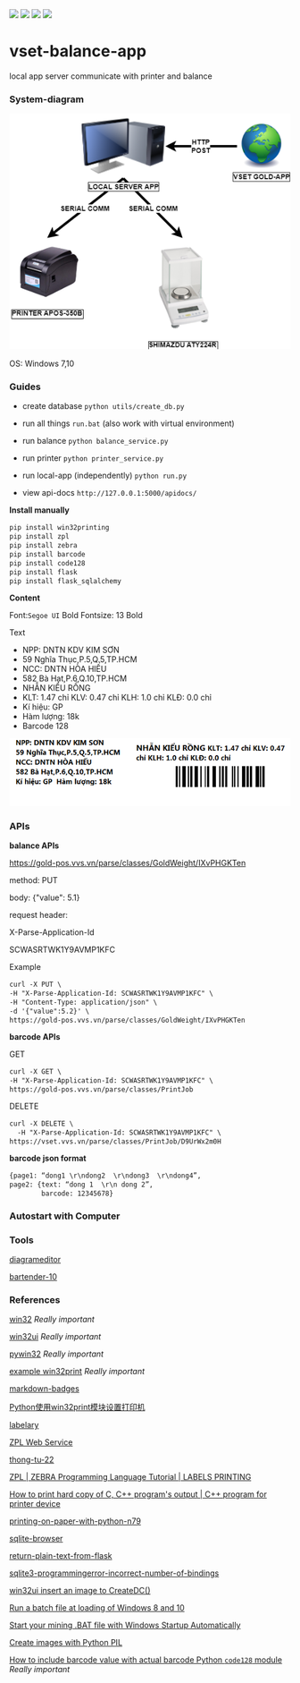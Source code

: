 <div>
<img src="https://img.shields.io/badge/python-3670A0?style=for-the-badge&logo=python&logoColor=ffdd54"/>
<img src="https://img.shields.io/badge/sqlite-%2307405e.svg?style=for-the-badge&logo=sqlite&logoColor=white"/>
<img src="https://img.shields.io/badge/flask-%23000.svg?style=for-the-badge&logo=flask&logoColor=white"/>
<img src="https://img.shields.io/badge/-Swagger-%23Clojure?style=for-the-badge&logo=swagger&logoColor=white"/>
</div>

# vset-balance-app
local app server  communicate with printer and balance

### System-diagram

![sys](/docs/SYS.png)

OS: Windows 7,10

### Guides

- create database `python utils/create_db.py`

- run all things `run.bat` (also work with virtual environment)

- run balance `python balance_service.py`

- run printer `python printer_service.py`

- run local-app (independently) `python run.py`

- view api-docs `http://127.0.0.1:5000/apidocs/`

**Install manually**

	pip install win32printing
	pip install zpl
	pip install zebra
	pip install barcode
	pip install code128
	pip install flask
	pip install flask_sqlalchemy

**Content**

Font:`Segoe UI` Bold Fontsize: 13 Bold 

Text
- NPP: DNTN KDV KIM SƠN
- 59 Nghĩa Thục,P.5,Q.5,TP.HCM
- NCC: DNTN HÒA HIẾU
- 582 Bà Hạt,P.6,Q.10,TP.HCM
- NHẪN KIỂU RỒNG
- KLT: 1.47 chỉ KLV: 0.47 chỉ KLH: 1.0 chỉ KLĐ: 0.0 chỉ
- Kí hiệu: GP
- Hàm lượng: 18k
- Barcode 128

![example](./docs/template2.png)
<!-- 
![example](./docs/real.jpg) -->

### APIs

**balance APIs**

https://gold-pos.vvs.vn/parse/classes/GoldWeight/IXvPHGKTen

method: PUT

body: {"value": 5.1}

request header:

X-Parse-Application-Id

SCWASRTWK1Y9AVMP1KFC

Example

	curl -X PUT \
	-H "X-Parse-Application-Id: SCWASRTWK1Y9AVMP1KFC" \
	-H "Content-Type: application/json" \
	-d '{"value":5.2}' \
	https://gold-pos.vvs.vn/parse/classes/GoldWeight/IXvPHGKTen

**barcode APIs**

GET

	curl -X GET \
	-H "X-Parse-Application-Id: SCWASRTWK1Y9AVMP1KFC" \
	https://gold-pos.vvs.vn/parse/classes/PrintJob

DELETE

	curl -X DELETE \
	  -H "X-Parse-Application-Id: SCWASRTWK1Y9AVMP1KFC" \
	https://vset.vvs.vn/parse/classes/PrintJob/D9UrWx2m0H

**barcode json format**

	{page1: “dong1 \r\ndong2  \r\ndong3  \r\ndong4”, 
	page2: {text: “dong 1  \r\n dong 2”,
			barcode: 12345678}

### Autostart with Computer

### Tools
[diagrameditor](https://www.diagrameditor.com/)

[bartender-10](http://azprint.vn/tin-tong-hop/huong-dan-crack-cai-dat-bartender-10-va-ket-noi-file-excel-de-in-ma-vach.html)

### References

[win32](http://timgolden.me.uk/pywin32-docs/win32.html) *Really important*

[win32ui](http://timgolden.me.uk/pywin32-docs/win32ui.html) *Really important*

[pywin32](https://github.com/mhammond/pywin32) *Really important*

[example win32print](http://timgolden.me.uk/python/win32_how_do_i/print.html) *Really important*

[markdown-badges](https://github.com/Ileriayo/markdown-badges)

[Python使用win32print模块设置打印机](https://www.cnblogs.com/lixiufeng1994/articles/13027576.html)

[labelary](http://labelary.com/)

[ZPL Web Service](http://labelary.com/service.html)

[thong-tu-22](https://www.phanmemvang.com.vn/tin-tuc/tu-van/infographic-tem-nhan-nu-trang-voi-thong-tu-22.html)

[ZPL | ZEBRA Programming Language Tutorial | LABELS PRINTING](https://www.youtube.com/watch?v=DBCV2V4LPZ0)

[How to print hard copy of C, C++ program's output | C++ program for printer device](https://www.youtube.com/watch?v=GDxLs0CEdAY)

[printing-on-paper-with-python-n79](https://dev.to/pa4kev/printing-on-paper-with-python-n79)

[sqlite-browser](https://sqlitebrowser.org/dl/)

[return-plain-text-from-flask](https://stackoverflow.com/questions/57296472/how-to-return-plain-text-from-flask-endpoint-needed-by-prometheus)

[sqlite3-programmingerror-incorrect-number-of-bindings](https://stackoverflow.com/questions/16856647/sqlite3-programmingerror-incorrect-number-of-bindings-supplied-the-current-sta)

[win32ui insert an image to CreateDC()](https://stackoverflow.com/questions/73175487/win32ui-insert-an-image-to-createdc)

[Run a batch file at loading of Windows 8 and 10](https://www.computerhope.com/issues/ch000322.htm)

[Start your mining .BAT file with Windows Startup Automatically](https://www.youtube.com/watch?v=Kz2rUbjTd68)

[Create images with Python PIL](https://code-maven.com/create-images-with-python-pil-pillow)

[How to include barcode value with actual barcode Python `code128` module](https://stackoverflow.com/questions/65471637/how-to-include-barcode-value-with-actual-barcode-python-code128-module) *Really important*
